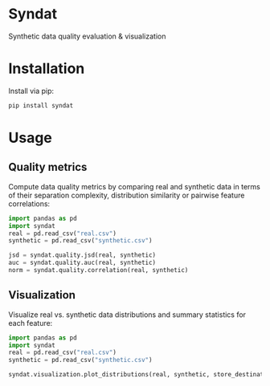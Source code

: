 # Syndat
Synthetic data quality evaluation &amp; visualization 

# Installation

Install via pip:

```bash
pip install syndat
```

# Usage

## Quality metrics

Compute data quality metrics by comparing real and synthetic data in terms of their separation complexity, 
distribution similarity or pairwise feature correlations:

```python
import pandas as pd
import syndat
real = pd.read_csv("real.csv")
synthetic = pd.read_csv("synthetic.csv")

jsd = syndat.quality.jsd(real, synthetic)
auc = syndat.quality.auc(real, synthetic)
norm = syndat.quality.correlation(real, synthetic)
```

## Visualization

Visualize real vs. synthetic data distributions and summary statistics for each feature:

```python
import pandas as pd
import syndat
real = pd.read_csv("real.csv")
synthetic = pd.read_csv("synthetic.csv")

syndat.visualization.plot_distributions(real, synthetic, store_destination="results/plots")
```

